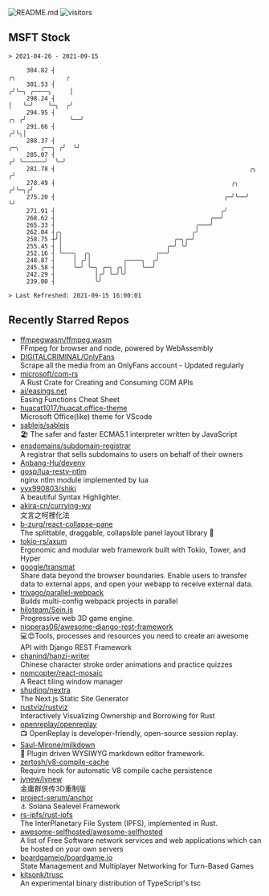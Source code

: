 ![README.md](https://github.com/Gerhut/Gerhut/workflows/README.md/badge.svg)
![visitors](https://visitors.vercel.app/Gerhut/Gerhut?token=8cf69d1f6813d272ef062726b6070c9be4ff72038cfe5a7ded7384a8da65d866)

## MSFT Stock

```
> 2021-04-26 - 2021-09-15

     304.82 ┤                                                                                  ╭╮              ╭ 
     301.53 ┤                                                                                 ╭╯╰─╮ ╭────╮     │ 
     298.24 ┤                                                                                 │   ╰─╯    ╰─╮  ╭╯ 
     294.95 ┤                                                                             ╭╮ ╭╯            ╰──╯  
     291.66 ┤                                                                            ╭╯╰╮│                   
     288.37 ┤                                                             ╭─╮      ╭──╮ ╭╯  ╰╯                   
     285.07 ┤                                                            ╭╯ ╰──────╯  ╰─╯                        
     281.78 ┤                                                      ╭╮   ╭╯                                       
     278.49 ┤                                                 ╭╮  ╭╯╰─╮╭╯                                        
     275.20 ┤                                               ╭─╯╰──╯   ╰╯                                         
     271.91 ┤                                              ╭╯                                                    
     268.62 ┤                                           ╭──╯                                                     
     265.33 ┤                                       ╭───╯                                                        
     262.04 ┤╭╮                                    ╭╯                                                            
     258.75 ┼╯│                               ╭─╮╭─╯                                                             
     255.45 ┤ │                             ╭─╯ ╰╯                                                               
     252.16 ┤ ╰───╮  ╭╮                  ╭──╯                                                                    
     248.87 ┤     │ ╭╯│         ╭────╮  ╭╯                                                                       
     245.58 ┤     ╰─╯ ╰─╮ ╭─╮ ╭╮│    ╰──╯                                                                        
     242.29 ┤           │╭╯ ╰─╯╰╯                                                                                
     239.00 ┤           ╰╯                                                                                       

> Last Refreshed: 2021-09-15 16:00:01
```

## Recently Starred Repos

- [ffmpegwasm/ffmpeg.wasm](https://github.com/ffmpegwasm/ffmpeg.wasm)  
  FFmpeg for browser and node, powered by WebAssembly
- [DIGITALCRIMINAL/OnlyFans](https://github.com/DIGITALCRIMINAL/OnlyFans)  
  Scrape all the media from an OnlyFans account - Updated regularly
- [microsoft/com-rs](https://github.com/microsoft/com-rs)  
  A Rust Crate for Creating and Consuming COM APIs
- [ai/easings.net](https://github.com/ai/easings.net)  
  Easing Functions Cheat Sheet
- [huacat1017/huacat.office-theme](https://github.com/huacat1017/huacat.office-theme)  
  Microsoft Office(like) theme for VScode
- [sablejs/sablejs](https://github.com/sablejs/sablejs)  
  🏖️ The safer and faster ECMA5.1 interpreter written by JavaScript
- [ensdomains/subdomain-registrar](https://github.com/ensdomains/subdomain-registrar)  
  A registrar that sells subdomains to users on behalf of their owners
- [Anbang-Hu/devenv](https://github.com/Anbang-Hu/devenv)  
- [gosp/lua-resty-ntlm](https://github.com/gosp/lua-resty-ntlm)  
  nginx ntlm module implemented by lua
- [yyx990803/shiki](https://github.com/yyx990803/shiki)  
  A beautiful Syntax Highlighter.
- [akira-cn/currying-wy](https://github.com/akira-cn/currying-wy)  
  文言之柯裡化法
- [b-zurg/react-collapse-pane](https://github.com/b-zurg/react-collapse-pane)  
  The splittable, draggable, collapsible panel layout library 🎉
- [tokio-rs/axum](https://github.com/tokio-rs/axum)  
  Ergonomic and modular web framework built with Tokio, Tower, and Hyper
- [google/transmat](https://github.com/google/transmat)  
  Share data beyond the browser boundaries. Enable users to transfer data to external apps, and open your webapp to receive external data.
- [trivago/parallel-webpack](https://github.com/trivago/parallel-webpack)  
  Builds multi-config webpack projects in parallel
- [hiloteam/Sein.js](https://github.com/hiloteam/Sein.js)  
  Progressive web 3D game engine.
- [nioperas06/awesome-django-rest-framework](https://github.com/nioperas06/awesome-django-rest-framework)  
   💻😍Tools, processes and resources you need to create an awesome API with Django REST Framework
- [chanind/hanzi-writer](https://github.com/chanind/hanzi-writer)  
  Chinese character stroke order animations and practice quizzes
- [nomcopter/react-mosaic](https://github.com/nomcopter/react-mosaic)  
  A React tiling window manager
- [shuding/nextra](https://github.com/shuding/nextra)  
  The Next.js Static Site Generator
- [rustviz/rustviz](https://github.com/rustviz/rustviz)  
  Interactively Visualizing Ownership and Borrowing for Rust
- [openreplay/openreplay](https://github.com/openreplay/openreplay)  
  :tv: OpenReplay is developer-friendly, open-source session replay.
- [Saul-Mirone/milkdown](https://github.com/Saul-Mirone/milkdown)  
  🍼 Plugin driven WYSIWYG  markdown editor framework.
- [zertosh/v8-compile-cache](https://github.com/zertosh/v8-compile-cache)  
  Require hook for automatic V8 compile cache persistence
- [jynew/jynew](https://github.com/jynew/jynew)  
  金庸群侠传3D重制版
- [project-serum/anchor](https://github.com/project-serum/anchor)  
  ⚓ Solana Sealevel Framework
- [rs-ipfs/rust-ipfs](https://github.com/rs-ipfs/rust-ipfs)  
  The InterPlanetary File System (IPFS), implemented in Rust.
- [awesome-selfhosted/awesome-selfhosted](https://github.com/awesome-selfhosted/awesome-selfhosted)  
  A list of Free Software network services and web applications which can be hosted on your own servers
- [boardgameio/boardgame.io](https://github.com/boardgameio/boardgame.io)  
  State Management and Multiplayer Networking for Turn-Based Games
- [kitsonk/trusc](https://github.com/kitsonk/trusc)  
  An experimental binary distribution of TypeScript's tsc

